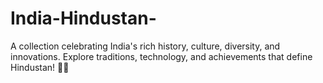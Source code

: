 # India-Hindustan-
A collection celebrating India's rich history, culture, diversity, and innovations. Explore traditions, technology, and achievements that define Hindustan! 🚀✨
